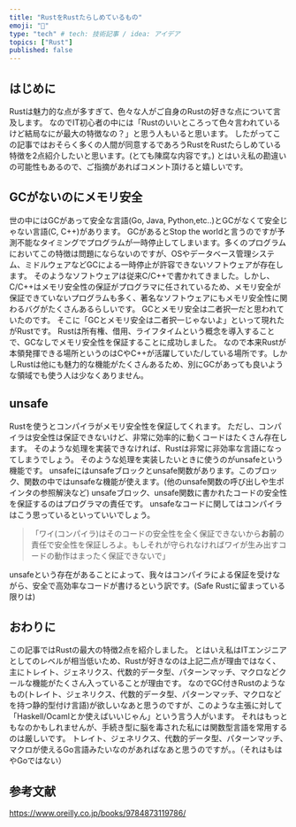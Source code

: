 ```yaml
---
title: "RustをRustたらしめているもの"
emoji: "🐥"
type: "tech" # tech: 技術記事 / idea: アイデア
topics: ["Rust"]
published: false
---
```


## はじめに
Rustは魅力的な点が多すぎて、色々な人がご自身のRustの好きな点について言及します。
なのでIT初心者の中には「Rustのいいところって色々言われているけど結局なにが最大の特徴なの？」と思う人もいると思います。
したがってこの記事ではおそらく多くの人間が同意するであろうRustをRustたらしめている特徴を2点紹介したいと思います。(とても陳腐な内容です。)
とはいえ私の勘違いの可能性もあるので、ご指摘があればコメント頂けると嬉しいです。

## GCがないのにメモリ安全
世の中にはGCがあって安全な言語(Go, Java, Python,etc..)とGCがなくて安全じゃない言語(C, C++)があります。
GCがあるとStop the worldと言うのですが予測不能なタイミングでプログラムが一時停止してしまいます。多くのプログラムにおいてこの特徴は問題にならないのですが、OSやデータベース管理システム、ミドルウェアなどGCによる一時停止が許容できないソフトウェアが存在します。
そのようなソフトウェアは従来C/C++で書かれてきました。しかし、C/C++はメモリ安全性の保証がプログラマに任されているため、メモリ安全が保証できていないプログラムも多く、著名なソフトウェアにもメモリ安全性に関わるバグがたくさんあるらしいです。
GCとメモリ安全は二者択一だと思われていたのです。
そこに「GCとメモリ安全は二者択一じゃないよ」といって現れたがRustです。
Rustは所有権、借用、ライフタイムという概念を導入することで、GCなしでメモリ安全性を保証することに成功しました。
なので本来Rustが本領発揮できる場所というのはCやC++が活躍していた/している場所です。しかしRustは他にも魅力的な機能がたくさんあるため、別にGCがあっても良いような領域でも使う人は少なくありません。

## unsafe
Rustを使うとコンパイラがメモリ安全性を保証してくれます。
ただし、コンパイラは安全性は保証できないけど、非常に効率的に動くコードはたくさん存在します。
そのような処理を実装できなければ、Rustは非常に非効率な言語になってしまうでしょう。
そのような処理を実装したいときに使うのがunsafeという機能です。
unsafeにはunsafeブロックとunsafe関数があります。このブロック、関数の中ではunsafeな機能が使えます。(他のunsafe関数の呼び出しや生ポインタの参照解決など)
unsafeブロック、unsafe関数に書かれたコードの安全性を保証するのはプログラマの責任です。
unsafeなコードに関してはコンパイラはこう思っているといっていいでしょう。

> 「ワイ(コンパイラ)はそのコードの安全性を全く保証できないから**お前**の責任で安全性を保証しろよ。もしそれが守られなければワイが生み出すコードの動作はまったく保証できないで」

unsafeという存在があることによって、我々はコンパイラによる保証を受けながら、安全で高効率なコードが書けるという訳です。(Safe Rustに留まっている限りは)

## おわりに
この記事ではRustの最大の特徴2点を紹介しました。
とはいえ私はITエンジニアとしてのレベルが相当低いため、Rustが好きなのは上記二点が理由ではなく、主にトレイト、ジェネリクス、代数的データ型、パターンマッチ、マクロなどクールな機能がたくさん入っていることが理由です。
なのでGC付きRustのようなもの(トレイト、ジェネリクス、代数的データ型、パターンマッチ、マクロなどを持つ静的型付け言語)が欲しいなあと思うのですが、このような主張に対して「Haskell/Ocamlとか使えばいいじゃん」という言う人がいます。
それはもっともなのかもしれませんが、手続き型に脳を毒された私には関数型言語を常用するのは厳しいです。
トレイト、ジェネリクス、代数的データ型、パターンマッチ、マクロが使えるGo言語みたいなのがあればなあと思うのですが。。（それはもはやGoではない）


## 参考文献
https://www.oreilly.co.jp/books/9784873119786/